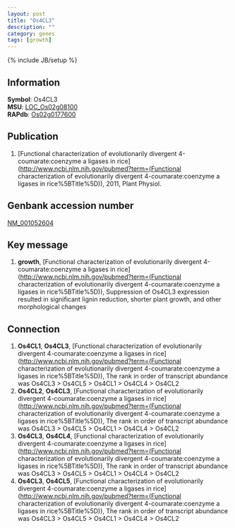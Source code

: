 ```yaml
---
layout: post
title: "Os4CL3"
description: ""
category: genes
tags: [growth]
---
```

{% include JB/setup %}

## Information
__Symbol__: Os4CL3  
__MSU__: [LOC_Os02g08100](http://rice.plantbiology.msu.edu/cgi-bin/ORF_infopage.cgi?orf=LOC_Os02g08100)  
__RAPdb__: [Os02g0177600](http://rapdb.dna.affrc.go.jp/viewer/gbrowse_details/irgsp1?name=Os02g0177600)  

## Publication
1. [Functional characterization of evolutionarily divergent 4-coumarate:coenzyme a ligases in rice](http://www.ncbi.nlm.nih.gov/pubmed?term=(Functional characterization of evolutionarily divergent 4-coumarate:coenzyme a ligases in rice%5BTitle%5D)), 2011, Plant Physiol.

## Genbank accession number
[NM_001052604](http://www.ncbi.nlm.nih.gov/nuccore/NM_001052604)

## Key message
1. __growth__, [Functional characterization of evolutionarily divergent 4-coumarate:coenzyme a ligases in rice](http://www.ncbi.nlm.nih.gov/pubmed?term=(Functional characterization of evolutionarily divergent 4-coumarate:coenzyme a ligases in rice%5BTitle%5D)),  Suppression of Os4CL3 expression resulted in significant lignin reduction, shorter plant growth, and other morphological changes

## Connection
1. __Os4CL1__, __Os4CL3__, [Functional characterization of evolutionarily divergent 4-coumarate:coenzyme a ligases in rice](http://www.ncbi.nlm.nih.gov/pubmed?term=(Functional characterization of evolutionarily divergent 4-coumarate:coenzyme a ligases in rice%5BTitle%5D)),  The rank in order of transcript abundance was Os4CL3 > Os4CL5 > Os4CL1 > Os4CL4 > Os4CL2
2. __Os4CL2__, __Os4CL3__, [Functional characterization of evolutionarily divergent 4-coumarate:coenzyme a ligases in rice](http://www.ncbi.nlm.nih.gov/pubmed?term=(Functional characterization of evolutionarily divergent 4-coumarate:coenzyme a ligases in rice%5BTitle%5D)),  The rank in order of transcript abundance was Os4CL3 > Os4CL5 > Os4CL1 > Os4CL4 > Os4CL2
3. __Os4CL3__, __Os4CL4__, [Functional characterization of evolutionarily divergent 4-coumarate:coenzyme a ligases in rice](http://www.ncbi.nlm.nih.gov/pubmed?term=(Functional characterization of evolutionarily divergent 4-coumarate:coenzyme a ligases in rice%5BTitle%5D)),  The rank in order of transcript abundance was Os4CL3 > Os4CL5 > Os4CL1 > Os4CL4 > Os4CL2
4. __Os4CL3__, __Os4CL5__, [Functional characterization of evolutionarily divergent 4-coumarate:coenzyme a ligases in rice](http://www.ncbi.nlm.nih.gov/pubmed?term=(Functional characterization of evolutionarily divergent 4-coumarate:coenzyme a ligases in rice%5BTitle%5D)),  The rank in order of transcript abundance was Os4CL3 > Os4CL5 > Os4CL1 > Os4CL4 > Os4CL2


